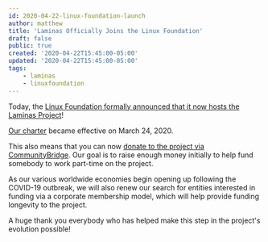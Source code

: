 ```yaml
---
id: 2020-04-22-linux-foundation-launch
author: matthew
title: 'Laminas Officially Joins the Linux Foundation'
draft: false
public: true
created: '2020-04-22T15:45:00-05:00'
updated: '2020-04-22T15:45:00-05:00'
tags:
    - laminas
    - linuxfoundation
---
```


Today, the [Linux Foundation formally announced that it now hosts the Laminas
Project](https://www.linuxfoundation.org/blog/2020/04/linux-foundation-fosters-laminas-community/)!

[Our charter](https://github.com/laminas/technical-steering-committee/blob/master/CHARTER.md)
became effective on March 24, 2020.

This also means that you can now [donate to the project via
CommunityBridge](https://funding.communitybridge.org/projects/laminas-project).
Our goal is to raise enough money initially to help fund somebody to work
part-time on the project.

As our various worldwide economies begin opening up following the COVID-19
outbreak, we will also renew our search for entities interested in funding via a
corporate membership model, which will help provide funding longevity to the
project.

A huge thank you everybody who has helped make this step in the project's
evolution possible!
